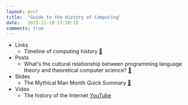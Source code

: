```yaml
---
layout: post
title:  "Guide to the History of Computing"
date:   2015-11-10 17:20:15
comments: true
---
```


- Links
    - Timeline of computing history [:link:](http://www.computinghistory.org.uk/cgi/computing-timeline.pl)
- Posts
    - What's the cultural relationship between programming language theory and theoretical computer science? [:link:](https://www.quora.com/Whats-the-cultural-relationship-between-programming-language-theory-and-theoretical-computer-science) 
- Slides
    - The Mythical Man Month Quick Summary [:floppy_disk:](http://www.slideshare.net/MrCracker/the-mythical-man-month-49226879)
- Video
    - The history of the Internet [YouTube](https://www.youtube.com/watch?v=9hIQjrMHTv4)
